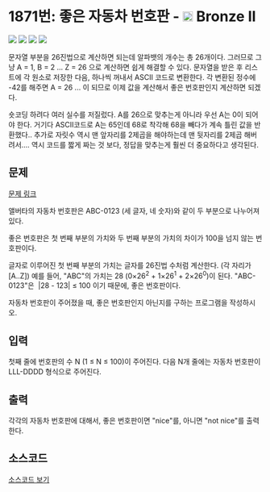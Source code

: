 # 1871번: 좋은 자동차 번호판 - <img src="https://static.solved.ac/tier_small/4.svg" style="height:20px" /> Bronze II

<!-- performance -->

![](https://img.shields.io/badge/Python-3670A0?style=flat-square&logo=python&logoColor=white) ![](https://img.shields.io/badge/BOJ-Passed-Success?style=flat-square) ![](https://img.shields.io/badge/Memory_Usage-31256KB-informational?style=flat-square) ![](https://img.shields.io/badge/Time_Spend-48ms-informational?style=flat-square)

문자열 부분을 26진법으로 계산하면 되는데 알파뱃의 개수는 총 26개이다. 그러므로 그냥 A = 1, B = 2 ... Z = 26 으로 계산하면 쉽게 해결할 수 있다.
문자열을 받은 후 리스트에 각 원소로 저장한 다음, 하나씩 꺼내서 ASCII 코드로 변환한다. 각 변환된 정수에 -42를 해주면 A = 26 ... 이 되므로 이제 값을 계산해서 좋은 번호판인지 계산하면 되겠다.

숏코딩 하려다 여러 실수를 저질렀다. A를 26으로 맞추는게 아니라 우선 A는 0이 되어야 한다.
거기다 ASCII코드로 A는 65인데 68로 착각해 68을 빼다가 계속 틀린 값을 반환했다..
추가로 자릿수 역시 맨 앞자리를 2제곱을 해야하는데 맨 뒷자리를 2제곱 해버려서....
역시 코드를 짧게 짜는 것 보다, 정답을 맞추는게 훨씬 더 중요하다고 생각된다.


<!-- end -->

## 문제

[문제 링크](https://boj.kr/1871)


<p>앨버타의 자동차 번호판은 ABC-0123 (세 글자, 네 숫자)와 같이 두 부분으로 나누어져 있다.</p>

<p>좋은 번호판은 첫 번째 부분의 가치와 두 번째 부분의 가치의 차이가 100을 넘지 않는 번호판이다.</p>

<p>글자로 이루어진 첫 번째 부분의 가치는 글자를 26진법 수처럼 계산한다. (각 자리가 [A..Z]) 예를 들어, "ABC"의 가치는 28 (0×26<sup>2</sup> + 1×26<sup>1</sup> + 2×26<sup>0</sup>)이 된다. "ABC-0123"은 &nbsp;|28 - 123| ≤ 100 이기 때문에, 좋은 번호판이다.</p>

<p>자동차 번호판이 주어졌을 때, 좋은 번호판인지 아닌지를 구하는 프로그램을 작성하시오.</p>



## 입력

첫째 줄에 번호판의 수 N (1 ≤ N ≤ 100)이 주어진다. 다음 N개 줄에는 자동차 번호판이 LLL-DDDD 형식으로 주어진다.

## 출력

각각의 자동차 번호판에 대해서, 좋은 번호판이면 "nice"를, 아니면 "not nice"를 출력한다.

## 소스코드

[소스코드 보기](좋은%20자동차%20번호판.py)